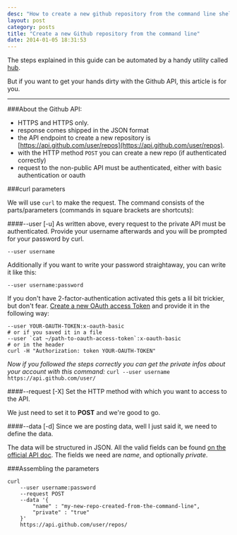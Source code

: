 ```yaml
---
desc: "How to create a new github repository from the command line shell, github api, authentication api, oauth"
layout: post
category: posts
title: "Create a new Github repository from the command line"
date: 2014-01-05 18:31:53
---
```


The steps explained in this guide can be automated by a handy utility called [hub](https://hub.github.com/).

But if you want to get your hands dirty with the Github API, this article is for you.

_________

###About the Github API:

- HTTPS and HTTPS only.
- response comes shipped in the JSON format
- the API endpoint to create a new repository is [https://api.github.com/user/repos](https://api.github.com/user/repos).
- with the HTTP method `POST` you can create a new repo (if authenticated correctly)
- request to the non-public API must be authenticated, either with basic authentication or oauth

###curl parameters

We will use `curl` to make the request.
The command consists of the parts/parameters (commands in square brackets are shortcuts):

####--user [-u]
As written above, every request to the private API must be authenticated.
Provide your username afterwards and you will be prompted for your password by curl.

```
--user username
```

Additionally if you want to write your password straightaway, you can write it like this:

```
--user username:password
```

If you don't have 2-factor-authentication activated this gets a lil bit trickier, but don't fear. [Create a new OAuth access Token](https://github.com/settings/applications) and provide it in the following way:

```
--user YOUR-OAUTH-TOKEN:x-oauth-basic
# or if you saved it in a file
--user `cat ~/path-to-oauth-access-token`:x-oauth-basic
# or in the header
curl -H "Authorization: token YOUR-OAUTH-TOKEN"
```

*Now if you followed the steps correctly you can get the private infos about your account with this command:*
`curl --user username https://api.github.com/user/`

####--request [-X]
Set the HTTP method with which you want to access to the API.

We just need to set it to **POST** and we're good to go.

####--data [-d]
Since we are posting data, well I just said it, we need to define the data.

The data will be structured in JSON.  All the valid fields can be found [on the official API doc](http://developer.github.com/v3/repos/#create).
The fields we need are *name*, and optionally *private*.

###Assembling the parameters
```
curl
    --user username:password
    --request POST
    --data '{
        "name" : "my-new-repo-created-from-the-command-line",
        "private" : "true"
    }'
    https://api.github.com/user/repos/
```
